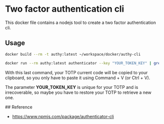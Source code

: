 # Two factor authentication cli

This docker file contains a nodejs tool to create a two factor authentication cli.

## Usage

```bash
docker build --rm -t authy:latest ~/workspace/docker/authy-cli

docker run --rm authy:latest authenticator --key "YOUR_TOKEN_KEY" | grep Token | grep -o "\([0-9]\+\)\$" | tr -d "\n" | pbcopy
```

With this last command, your TOTP current code will be copied to your clipboard, so you only have to paste it using Command + V (or Ctrl + V).

The parameter **YOUR_TOKEN_KEY** is unique for your TOTP and is irrecoverable, so maybe you have to restore your TOTP to retrieve a new one.

## Reference

*  https://www.npmjs.com/package/authenticator-cli